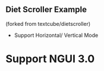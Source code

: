 ## Diet Scroller Example
(forked from textcube/dietscroller)

* Support Horizontal/ Vertical Mode
# Support NGUI 3.0
